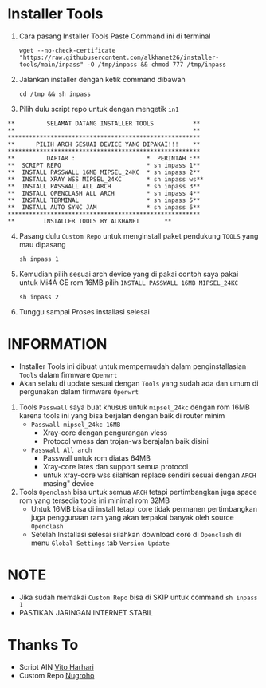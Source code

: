 # Installer Tools
1. Cara pasang Installer Tools
   Paste Command ini di terminal
   ```
   wget --no-check-certificate "https://raw.githubusercontent.com/alkhanet26/installer-tools/main/inpass" -O /tmp/inpass && chmod 777 /tmp/inpass
   ```
2. Jalankan installer dengan ketik command dibawah
   ```
   cd /tmp && sh inpass
   ```
3. Pilih dulu script repo untuk dengan mengetik ``in1``
```
**         SELAMAT DATANG INSTALLER TOOLS           **
**                                                  **
******************************************************
**      PILIH ARCH SESUAI DEVICE YANG DIPAKAI!!!    **
******************************************************
**         DAFTAR :                    *  PERINTAH :**
**  SCRIPT REPO                        * sh inpass 1**
**  INSTALL PASSWALL 16MB MIPSEL_24KC  * sh inpass 2**
**  INSTALL XRAY WSS MIPSEL_24KC       * sh inpass ws**
**  INSTALL PASSWALL ALL ARCH          * sh inpass 3**
**  INSTALL OPENCLASH ALL ARCH         * sh inpass 4**
**  INSTALL TERMINAL                   * sh inpass 5**
**  INSTALL AUTO SYNC JAM              * sh inpass 6**
******************************************************
**        INSTALLER TOOLS BY ALKHANET       **
```
4. Pasang dulu ``Custom Repo`` untuk menginstall paket pendukung ``TOOLS`` yang mau dipasang
   ```
   sh inpass 1
   ```
5. Kemudian pilih sesuai arch device yang di pakai contoh saya pakai untuk Mi4A GE rom 16MB pilih ``INSTALL PASSWALL 16MB MIPSEL_24KC`` 
   ```
   sh inpass 2
   ```
5. Tunggu sampai Proses installasi selesai

# INFORMATION
  - Installer Tools ini dibuat untuk mempermudah dalam penginstallasian ``Tools`` dalam firmware ``Openwrt``
  - Akan selalu di update sesuai dengan ``Tools`` yang sudah ada dan umum di pergunakan dalam firmware ``Openwrt``

1. Tools ``Passwall`` saya buat khusus untuk ``mipsel_24kc`` dengan rom 16MB karena tools ini yang bisa berjalan dengan baik di router minim
   - ``Passwall mipsel_24kc 16MB``
       * Xray-core dengan pengurangan vless
       * Protocol vmess dan trojan-ws berajalan baik disini
   - ``Passwall All arch``
       * Passwall untuk rom diatas 64MB
       * Xray-core lates dan support semua protocol
       * untuk xray-core wss silahkan replace sendiri sesuai dengan ``ARCH`` masing" device
2. Tools ``Openclash`` bisa untuk semua ``ARCH`` tetapi pertimbangkan juga space rom yang tersedia tools ini minimal rom 32MB
   - Untuk 16MB bisa di install tetapi core tidak permanen pertimbangkan juga penggunaan ram yang akan terpakai banyak oleh source ``Openclash``
   - Setelah Installasi selesai silahkan download core di ``Openclash`` di menu ``Global Settings`` tab ``Version Update``


# NOTE
  - Jika sudah memakai ``Custom Repo`` bisa di SKIP untuk command ``sh inpass 1``
  - PASTIKAN JARINGAN INTERNET STABIL
  
# Thanks To
- Script AIN [Vito Harhari](https://github.com/vitoharhari)
- Custom Repo [Nugroho](https://github.com/lrdrdn) 
